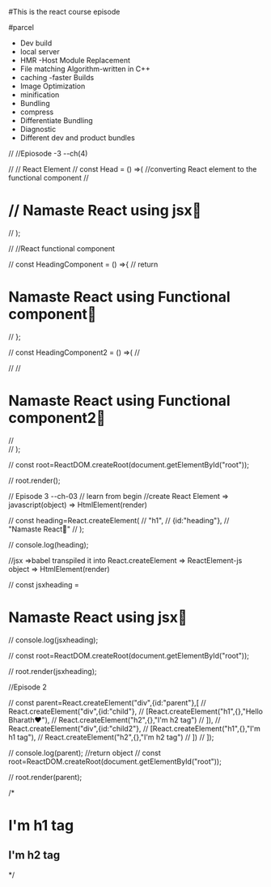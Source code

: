 #This is the react course episode 

#parcel
- Dev build
- local server
- HMR -Host Module Replacement
- File matching Algorithm-written in C++
- caching -faster Builds
- Image Optimization
- minification
- Bundling
- compress
- Differentiate Bundling
- Diagnostic
- Different dev and product bundles






























// //Epiosode -3 --ch(4)

// // React Element
// const Head = () =>(               //converting React element to the functional component
// <h1 className="heading">
//   Namaste React using jsx🚀</h1>
// );

// //React functional component

// const HeadingComponent = () =>{
//     return <h1 className="heading">Namaste React using Functional component🚀</h1>
// };

// const HeadingComponent2 = () =>(
//     <div>
//         <Head/>
//     <h1 className="heading">Namaste React using Functional component2🚀</h1>
//     </div>
// );

// const root=ReactDOM.createRoot(document.getElementById("root"));

// root.render(<HeadingComponent2/>);







// Episode 3 --ch-03
// learn from begin
//create  React Element => javascript(object) => HtmlElement(render)
  
// const heading=React.createElement(
//     "h1",
//     {id:"heading"},
//     "Namaste React🚀"
// );

// console.log(heading);
 

//jsx =>babel transpiled it into React.createElement => ReactElement-js object => HtmlElement(render)

// const jsxheading = <h1 id="heading">Namaste React using jsx🚀</h1>
// console.log(jsxheading);

// const root=ReactDOM.createRoot(document.getElementById("root"));

// root.render(jsxheading);



//Episode 2

// const parent=React.createElement("div",{id:"parent"},[
//         React.createElement("div",{id:"child"},
//             [React.createElement("h1",{},"Hello Bharath❤️"),
//             React.createElement("h2",{},"I'm h2 tag")
//         ]),
//         React.createElement("div",{id:"child2"},
//             [React.createElement("h1",{},"I'm h1 tag"),
//             React.createElement("h2",{},"I'm h2 tag")
//         ])
// ]);

// console.log(parent);  //return  object
// const root=ReactDOM.createRoot(document.getElementById("root"));
    

// root.render(parent);

/*
<div id="parent">
    <div id="child">
    <h1> I'm h1 tag</h1>
    <h2>I'm h2 tag</h2>
    </div>
</div>    
*/